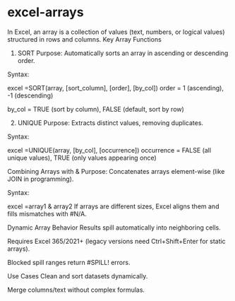 # excel-arrays
In Excel, an array is a collection of values (text, numbers, or logical values) structured in rows and columns. 
Key Array Functions
1. SORT
Purpose: Automatically sorts an array in ascending or descending order.

Syntax:

excel
=SORT(array, [sort_column], [order], [by_col])
order = 1 (ascending), -1 (descending)

by_col = TRUE (sort by column), FALSE (default, sort by row)

2. UNIQUE
Purpose: Extracts distinct values, removing duplicates.

Syntax:

excel
=UNIQUE(array, [by_col], [occurrence])
occurrence = FALSE (all unique values), TRUE (only values appearing once)

Combining Arrays with &
Purpose: Concatenates arrays element-wise (like JOIN in programming).

Syntax:

excel
=array1 & array2
If arrays are different sizes, Excel aligns them and fills mismatches with #N/A.

Dynamic Array Behavior
Results spill automatically into neighboring cells.

Requires Excel 365/2021+ (legacy versions need Ctrl+Shift+Enter for static arrays).

Blocked spill ranges return #SPILL! errors.

Use Cases
Clean and sort datasets dynamically.

Merge columns/text without complex formulas.
